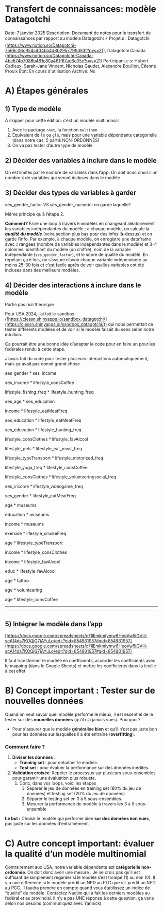 # Transfert de connaissances: modèle Datagotchi

Date: 7 janvier 2025
Description: Document de notes pour le transfert de connaissances par rapport au modèle Datagotchi
⚡ Projet.s : Datagotchi (https://www.notion.so/Datagotchi-7566c06c954a404bb4d8b2957799d83f?pvs=21), Datagotchi Canada (https://www.notion.so/Datagotchi-Canada-4bc674b7086b481c80a461f67ae6c05e?pvs=21)
Participant.e.s: Hubert Cadieux, Sarah-Jane Vincent, Nicholas Gaudet, Alexandre Bouillon, Étienne Proulx
État: En cours d'utilisation
Archivé: No

# A) Étapes générales

## 1) Type de modèle

À skipper pour cette édition: c’est un modèle multinomial

1. Avec le package `nnet`, la fonction `multinom` 
2. Équivalent de `lm` ou `glm`, mais pour une variable dépendante catégorielle (dans notre cas: 5 partis NON-ORDONNÉS) 
3. On va pas tester d’autre type de modèle

## 2) Décider des variables à inclure dans le modèle

On est limités par le nombre de variables dans l’app. On doit donc choisir un nombre `X` de variables qui seront incluses dans le modèle

## 3) Décider des types de variables à garder

ses_gender_factor VS ses_gender_numeric: on garde laquelle?

Même principe qu’à l’étape 2.

**Comment?** Faire une loop à travers `M` modèles en changeant aléatoirement les variables indépendantes du modèle ; à chaque modèle, on calcule la ***qualité du modèle*** (voire section plus bas pour des infos là-dessus) et on garde l’info. Par exemple, à chaque modèle, on enregistre une dataframe avec `J` rangées (nombre de variables indépendantes dans le modèle) et 3-4 colonnes: identifiant du modèle (un chiffre), nom de la variable indépendante (`ses_gender_factor`), et le score de qualité du modèle. En répétant ça `M` fois, on s’assure d’avoir chaque variable indépendante au moins 25-30 fois et c’est facile après de voir quelles variables ont été incluses dans des meilleurs modèles.

## 4) Décider des interactions à inclure dans le modèle

Partie pas mal théorique

Pour USA 2024, j’ai fait le sandbox ([https://clessn.shinyapps.io/sandbox_datagotchi/](https://clessn.shinyapps.io/sandbox_datagotchi/)) qui nous permettait de tester différents modèles et de voir si le modèle faisait du sens selon notre intuition.

Ça pourrait être une bonne idée d’adapter le code pour en faire un pour les fédérales rendu à cette étape.

J’avais fait du code pour tester plusieurs interactions automatiquement, mais ça avait pas donné grand chose

ses_gender * ses_income

ses_income * lifestyle_consCoffee

lifestyle_fishing_freq * lifestyle_hunting_freq

ses_age * ses_education

income * lifestyle_eatMeatFreq

ses_education * lifestyle_eatMeatFreq

ses_education * lifestyle_hunting_freq

lifestyle_consClothes * lifestyle_favAlcool

lifestyle_pets * lifestyle_eat_meat_freq

lifestyle_typeTransport * lifestyle_motorized_freq

lifestyle_yoga_freq * lifestyle_consCoffee

lifestyle_consClothes * lifestyle_volunteeringsocial_freq

ses_income * lifestyle_videogame_freq

ses_gender * lifestyle_eatMeatFreq

age * museums

education * museums

income * museums

exercise * lifestyle_smokeFreq

age * lifestyle_typeTransport

income * lifestyle_consClothes

income * lifestyle_favAlcool

educ * lifestyle_favAlcool

age * tattoo

age * volunteering

age * lifestyle_consCoffee

---

---

## 5) Intégrer le modèle dans l’app

[https://docs.google.com/spreadsheets/d/1iEmkmlymw6HeoVw5iGVIil-scA14ds7KOQjG7jAYuLo/edit?gid=854931957#gid=854931957](https://docs.google.com/spreadsheets/d/1iEmkmlymw6HeoVw5iGVIil-scA14ds7KOQjG7jAYuLo/edit?gid=854931957#gid=854931957)

Il faut transformer le modèle en coefficients, accorder les coefficients avec le mapping (dans le Google Sheets) et mettre les coefficients dans la feuille à cet effet

# B) Concept important : Tester sur de nouvelles données

Quand on veut savoir quel modèle performe le mieux, il est essentiel de le tester sur des **nouvelles données** (qu’il n’a jamais vues). Pourquoi ?

- Pour s'assurer que le modèle **généralise bien** et qu’il n’est pas juste bon pour les données sur lesquelles il a été entraîné (**overfitting**).

### Comment faire ?

1. **Diviser les données** :
    - **Training set** : pour entraîner le modèle.
    - **Test set** : pour évaluer la performance sur des données inédites.
2. **Validation croisée**: Répéter le processus sur plusieurs sous-ensembles pour garantir une évaluation plus robuste.
    1. Donc, dans vos loops, voici les étapes
        1. Séparer le jeu de données en training set (80% du jeu de données) et testing set (20% du jeu de données)
        2. Séparer le testing set en 3 à 5 sous-ensembles.
        3. Mesurer la performance du modèle à travers les 3 à 5 sous-ensemble

**Le but :** Choisir le modèle qui performe bien **sur des données non vues**, pas juste sur les données d'entraînement.

# C) Autre concept important: évaluer la qualité d’un modèle multinomial

Contrairement aux USA, notre variable dépendante est **catégorielle non-ordonnée**. On doit donc avoir une mesure . Je ne crois pas qu’il est suffisant de simplement regarder si le modèle s’est trompé (1) ou non (0). Il y a une différence si le modèle prédit un NPD au PLC que s’il prédit un NPD au PCC. Il faudra prendre en compte quand vous établissez un indice de “qualité” du modèle. Contactez Nadjim qui a fait les derniers modèles au fédéral et au provincial. Il n’y a pas UNE réponse à cette question, ça varie selon nos besoins (communiquez avec Yannick)